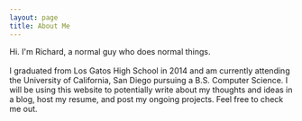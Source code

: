```yaml
---
layout: page
title: About Me
---
```


Hi. I'm Richard, a normal guy who does normal things. <br> <br>
I graduated from Los Gatos High School in 2014 and am currently attending
the University of California, San Diego pursuing a B.S. Computer Science.
I will be using this website to potentially write about my thoughts and
ideas in a blog, host my resume, and post my ongoing projects. Feel free
to check me out.
